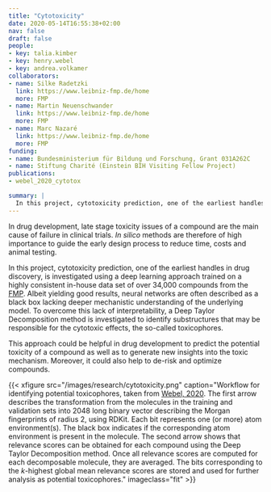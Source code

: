 ```yaml
---
title: "Cytotoxicity"
date: 2020-05-14T16:55:38+02:00
nav: false
draft: false
people:
- key: talia.kimber
- key: henry.webel
- key: andrea.volkamer
collaborators:
- name: Silke Radetzki
  link: https://www.leibniz-fmp.de/home
  more: FMP
- name: Martin Neuenschwander
  link: https://www.leibniz-fmp.de/home
  more: FMP
- name: Marc Nazaré
  link: https://www.leibniz-fmp.de/home
  more: FMP
funding:
- name: Bundesministerium für Bildung und Forschung, Grant 031A262C
- name: Stiftung Charité (Einstein BIH Visiting Fellow Project)
publications:
- webel_2020_cytotox

summary: |
  In this project, cytotoxicity prediction, one of the earliest handles in drug discovery, is investigated using a deep learning approach trained on a large and highly consistent in-house data set from the FMP. While neural networks are often described as a black box, we try to overcome the lack of interpretability. Thus, a Deep Taylor Decomposition method is investigated to identify substructures that may be responsible for the cytotoxic effects.
---
```


In drug development, late stage toxicity issues of a compound are the main cause of failure in clinical trials. _In silico_ methods are therefore of high importance to guide the early design process to reduce time, costs and animal testing.

In this project, cytotoxicity prediction, one of the earliest handles in drug discovery, is investigated using a deep learning approach trained on a highly consistent in-house data set of over 34,000 compounds from the <a href="https://www.leibniz-fmp.de/home" target="_blank" class="external">FMP</a>.
Albeit yielding good results, neural networks are often described as a black box lacking deeper mechanistic understanding of the underlying model. To overcome this lack of interpretability, a Deep Taylor Decomposition method is investigated to identify substructures that may be responsible for the cytotoxic effects, the so-called toxicophores.

This approach could be helpful in drug development to predict the potential toxicity of a compound as well as to generate new insights into the toxic mechanism. Moreover, it could also help to de-risk and optimize compounds.

{{< xfigure src="/images/research/cytotoxicity.png" caption="Workflow for identifying potential toxicophores, taken from [Webel, 2020](/publications/#webel_2020_cytotox). The first arrow describes the transformation from the molecules in the training and validation sets into 2048 long binary vector describing the Morgan fingerprints of radius 2, using RDKit. Each bit represents one (or more) atom environment(s). The black box indicates if the corresponding atom environment is present in the molecule. The second arrow shows that relevance scores can be obtained for each compound using the Deep Taylor Decomposition method. Once all relevance scores are computed for each decomposable molecule, they are averaged. The bits corresponding to the _k_-highest global mean relevance scores are stored and used for further analysis as potential toxicophores." imageclass="fit" >}}

